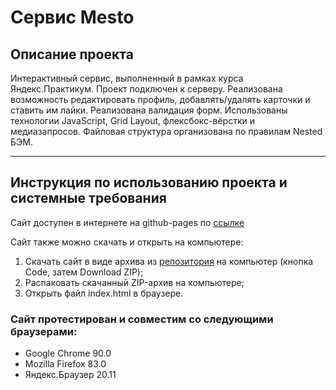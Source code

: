 # Сервис Mesto

## Описание проекта
Интерактивный сервис, выполненный в рамках курса Яндекс.Практикум.
Проект подключен к серверу.
Реализована возможность редактировать профиль, добавлять/удалять карточки и ставить им лайки.
Реализована валидация форм.
Использованы технологии JavaScript, Grid Layout, флексбокс-вёрстки и медиазапросов.
Файловая структура организована по правилам Nested БЭМ.
___________________________
## Инструкция по использованию проекта и системные требования
Сайт доступен в интернете на github-pages по [ссылке](https://niarga.github.io/mesto/)

Сайт также можно скачать и открыть на компьютере:
1. Скачать сайт в виде архива из [репозитория](https://github.com/niarga/mesto) на компьютер (кнопка Code, затем Download ZIP);
2. Распаковать скачанный ZIP-архив на компьютере;
3. Открыть файл index.html в браузере.

### Сайт протестирован и совместим со следующими браузерами:
* Google Chrome 90.0
* Mozilla Firefox 83.0
* Яндекс.Браузер 20.11

